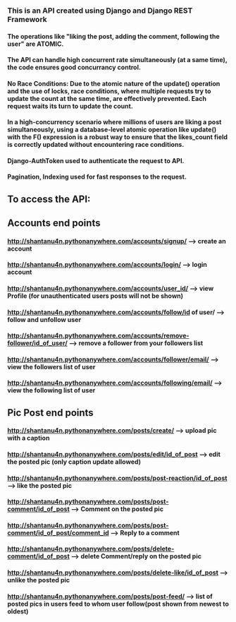 ### This is an API created using Django and Django REST Framework
#### The operations like "liking the post, adding the comment, following the user" are ATOMIC.
#### The API can handle high concurrent rate simultaneously (at a same time), the code ensures good concurrancy control.
#### No Race Conditions: Due to the atomic nature of the update() operation and the use of locks, race conditions, where multiple requests try to update the count at the same time, are effectively prevented. Each request waits its turn to update the count.
#### In a high-concurrency scenario where millions of users are liking a post simultaneously, using a database-level atomic operation like update() with the F() expression is a robust way to ensure that the likes_count field is correctly updated without encountering race conditions.
#### Django-AuthToken used to authenticate the request to API.
#### Pagination, Indexing used for fast responses to the request.


## To access the API: 
## Accounts end points
#### http://shantanu4n.pythonanywhere.com/accounts/signup/                           --> create an account
#### http://shantanu4n.pythonanywhere.com/accounts/login/                            --> login account
#### http://shantanu4n.pythonanywhere.com/accounts/user_id/                            --> view Profile (for unauthenticated users posts will not be shown)
#### http://shantanu4n.pythonanywhere.com/accounts/follow/id of user/                --> follow and unfollow user
#### http://shantanu4n.pythonanywhere.com/accounts/remove-follower/id_of_user/       --> remove a follower from your followers list
#### http://shantanu4n.pythonanywhere.com/accounts/follower/email/                   --> view the followers list of user
#### http://shantanu4n.pythonanywhere.com/accounts/following/email/                  --> view the following list of user

## Pic Post end points                                                                
#### http://shantanu4n.pythonanywhere.com/posts/create/                                --> upload pic with a caption
#### http://shantanu4n.pythonanywhere.com/posts/edit/id_of_post                        --> edit the posted pic (only caption update allowed)
#### http://shantanu4n.pythonanywhere.com/posts/post-reaction/id_of_post               --> like the posted pic
#### http://shantanu4n.pythonanywhere.com/posts/post-comment/id_of_post                --> Comment on the posted pic
#### http://shantanu4n.pythonanywhere.com/posts/post-comment/id_of_post/comment_id     --> Reply to a comment
#### http://shantanu4n.pythonanywhere.com/posts/delete-comment/id_of_post              --> delete Comment/reply on the posted pic
#### http://shantanu4n.pythonanywhere.com/posts/delete-like/id_of_post                 --> unlike the posted pic
#### http://shantanu4n.pythonanywhere.com/posts/post-feed/                             --> list of posted pics in users feed to whom user follow(post shown from newest to oldest)





